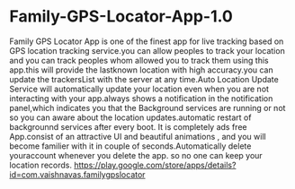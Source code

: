 # Family-GPS-Locator-App-1.0
Family GPS Locator App is one of the finest app for live tracking based on GPS location tracking service.you can allow peoples to track your location and you can track peoples whom 
allowed you to track them using this app.this will provide the lastknown location with high accuracy.you can update the trackersList with the server at any time.Auto Location Update
Service will automatically update your location even when you are not interacting with your app.always shows a notification in the notification panel,which indicates you that the
Background  services are running or not so you can aware about the location updates.automatic restart of backgrounnd services after every boot. It is completely ads free App.consist
of an attractive UI and beautiful animations , and you will become familier with it in couple of seconds.Automatically delete youraccount whenever you delete the app. so no one can
keep your location records.
https://play.google.com/store/apps/details?id=com.vaishnavas.familygpslocator
